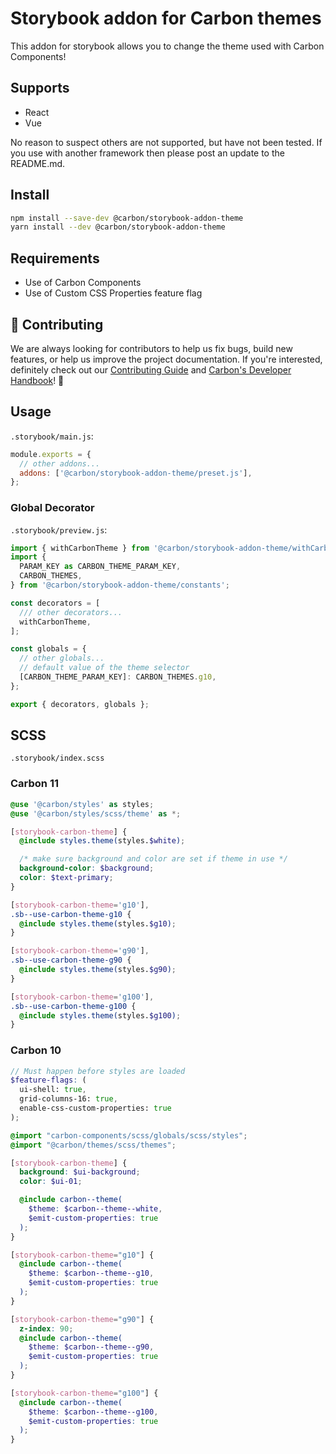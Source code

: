 # Storybook addon for Carbon themes

This addon for storybook allows you to change the theme used with Carbon
Components!

## Supports

- React
- Vue

No reason to suspect others are not supported, but have not been tested. If you
use with another framework then please post an update to the README.md.

## Install

```sh
npm install --save-dev @carbon/storybook-addon-theme
yarn install --dev @carbon/storybook-addon-theme
```

## Requirements

- Use of Carbon Components
- Use of Custom CSS Properties feature flag

## 🙌 Contributing

We are always looking for contributors to help us fix bugs, build new features,
or help us improve the project documentation. If you're interested, definitely
check out our
[Contributing Guide](https://github.com/carbon-design-system/ibm-products/blob/master/.github/CONTRIBUTING.md)
and
[Carbon's Developer Handbook](https://github.com/carbon-design-system/carbon/blob/master/docs/developer-handbook.md)!
👀

## Usage

`.storybook/main.js`:

```js
module.exports = {
  // other addons...
  addons: ['@carbon/storybook-addon-theme/preset.js'],
};
```

### Global Decorator

`.storybook/preview.js`:

```js
import { withCarbonTheme } from '@carbon/storybook-addon-theme/withCarbonTheme';
import {
  PARAM_KEY as CARBON_THEME_PARAM_KEY,
  CARBON_THEMES,
} from '@carbon/storybook-addon-theme/constants';

const decorators = [
  /// other decorators...
  withCarbonTheme,
];

const globals = {
  // other globals...
  // default value of the theme selector
  [CARBON_THEME_PARAM_KEY]: CARBON_THEMES.g10,
};

export { decorators, globals };
```

## SCSS

`.storybook/index.scss`

### Carbon 11

```scss
@use '@carbon/styles' as styles;
@use '@carbon/styles/scss/theme' as *;

[storybook-carbon-theme] {
  @include styles.theme(styles.$white);

  /* make sure background and color are set if theme in use */
  background-color: $background;
  color: $text-primary;
}

[storybook-carbon-theme='g10'],
.sb--use-carbon-theme-g10 {
  @include styles.theme(styles.$g10);
}

[storybook-carbon-theme='g90'],
.sb--use-carbon-theme-g90 {
  @include styles.theme(styles.$g90);
}

[storybook-carbon-theme='g100'],
.sb--use-carbon-theme-g100 {
  @include styles.theme(styles.$g100);
}
```

### Carbon 10

```SCSS
// Must happen before styles are loaded
$feature-flags: (
  ui-shell: true,
  grid-columns-16: true,
  enable-css-custom-properties: true
);

@import "carbon-components/scss/globals/scss/styles";
@import "@carbon/themes/scss/themes";

[storybook-carbon-theme] {
  background: $ui-background;
  color: $ui-01;

  @include carbon--theme(
    $theme: $carbon--theme--white,
    $emit-custom-properties: true
  );
}

[storybook-carbon-theme="g10"] {
  @include carbon--theme(
    $theme: $carbon--theme--g10,
    $emit-custom-properties: true
  );
}

[storybook-carbon-theme="g90"] {
  z-index: 90;
  @include carbon--theme(
    $theme: $carbon--theme--g90,
    $emit-custom-properties: true
  );
}

[storybook-carbon-theme="g100"] {
  @include carbon--theme(
    $theme: $carbon--theme--g100,
    $emit-custom-properties: true
  );
}
```
